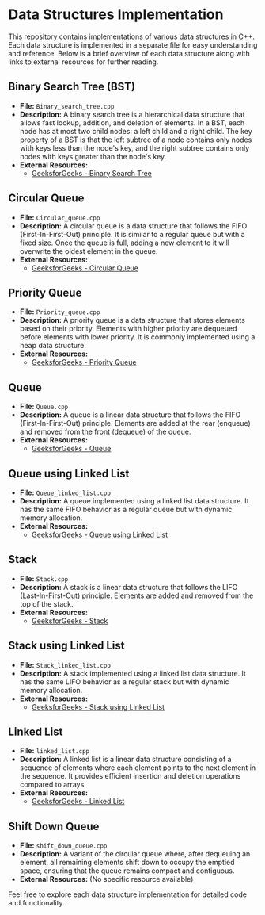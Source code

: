 # Data Structures Implementation

This repository contains implementations of various data structures in C++. Each data structure is implemented in a separate file for easy understanding and reference. Below is a brief overview of each data structure along with links to external resources for further reading.

## Binary Search Tree (BST)
- **File:** `Binary_search_tree.cpp`
- **Description:** A binary search tree is a hierarchical data structure that allows fast lookup, addition, and deletion of elements. In a BST, each node has at most two child nodes: a left child and a right child. The key property of a BST is that the left subtree of a node contains only nodes with keys less than the node's key, and the right subtree contains only nodes with keys greater than the node's key.
- **External Resources:**
  - [GeeksforGeeks - Binary Search Tree](https://www.geeksforgeeks.org/binary-search-tree-data-structure/)

## Circular Queue
- **File:** `Circular_queue.cpp`
- **Description:** A circular queue is a data structure that follows the FIFO (First-In-First-Out) principle. It is similar to a regular queue but with a fixed size. Once the queue is full, adding a new element to it will overwrite the oldest element in the queue.
- **External Resources:**
  - [GeeksforGeeks - Circular Queue](https://www.geeksforgeeks.org/circular-queue-set-1-introduction-array-implementation/)
  
## Priority Queue
- **File:** `Priority_queue.cpp`
- **Description:** A priority queue is a data structure that stores elements based on their priority. Elements with higher priority are dequeued before elements with lower priority. It is commonly implemented using a heap data structure.
- **External Resources:**
  - [GeeksforGeeks - Priority Queue](https://www.geeksforgeeks.org/priority-queue-set-1-introduction/)
  
## Queue
- **File:** `Queue.cpp`
- **Description:** A queue is a linear data structure that follows the FIFO (First-In-First-Out) principle. Elements are added at the rear (enqueue) and removed from the front (dequeue) of the queue.
- **External Resources:**
  - [GeeksforGeeks - Queue](https://www.geeksforgeeks.org/queue-data-structure/)
  
## Queue using Linked List
- **File:** `Queue_linked_list.cpp`
- **Description:** A queue implemented using a linked list data structure. It has the same FIFO behavior as a regular queue but with dynamic memory allocation.
- **External Resources:**
  - [GeeksforGeeks - Queue using Linked List](https://www.geeksforgeeks.org/queue-linked-list-implementation/)
  
## Stack
- **File:** `Stack.cpp`
- **Description:** A stack is a linear data structure that follows the LIFO (Last-In-First-Out) principle. Elements are added and removed from the top of the stack.
- **External Resources:**
  - [GeeksforGeeks - Stack](https://www.geeksforgeeks.org/stack-data-structure/)
  
## Stack using Linked List
- **File:** `Stack_linked_list.cpp`
- **Description:** A stack implemented using a linked list data structure. It has the same LIFO behavior as a regular stack but with dynamic memory allocation.
- **External Resources:**
  - [GeeksforGeeks - Stack using Linked List](https://www.geeksforgeeks.org/stack-data-structure-linked-list/)
  
## Linked List
- **File:** `linked_list.cpp`
- **Description:** A linked list is a linear data structure consisting of a sequence of elements where each element points to the next element in the sequence. It provides efficient insertion and deletion operations compared to arrays.
- **External Resources:**
  - [GeeksforGeeks - Linked List](https://www.geeksforgeeks.org/data-structures/linked-list/)
  
## Shift Down Queue
- **File:** `shift_down_queue.cpp`
- **Description:** A variant of the circular queue where, after dequeuing an element, all remaining elements shift down to occupy the emptied space, ensuring that the queue remains compact and contiguous.
- **External Resources:** (No specific resource available)

Feel free to explore each data structure implementation for detailed code and functionality.
